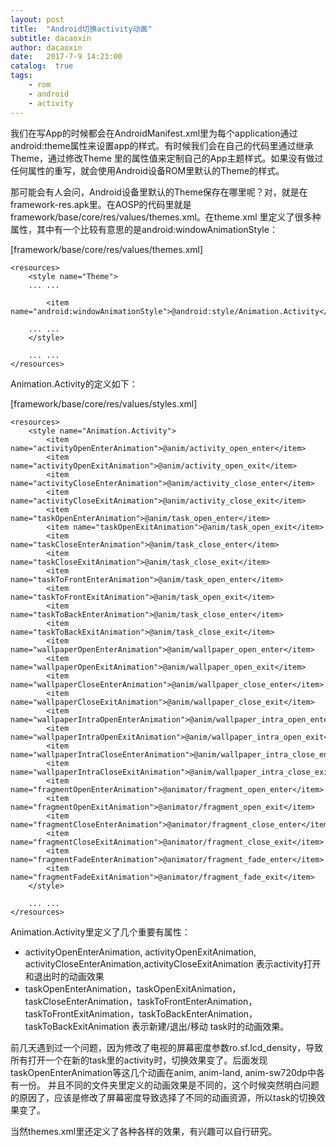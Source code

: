 ```yaml
---
layout: post
title:  "Android切换activity动画"
subtitle: dacaoxin
author: dacaoxin
date:   2017-7-9 14:23:00
catalog:  true
tags:
    - rom
    - android
    - activity
---
```


我们在写App的时候都会在AndroidManifest.xml里为每个application通过android:theme属性来设置app的样式。有时候我们会在自己的代码里通过继承Theme，通过修改Theme
里的属性值来定制自己的App主题样式。如果没有做过任何属性的重写，就会使用Android设备ROM里默认的Theme的样式。

那可能会有人会问，Android设备里默认的Theme保存在哪里呢？对，就是在framework-res.apk里。在AOSP的代码里就是framework/base/core/res/values/themes.xml。在theme.xml
里定义了很多种属性，其中有一个比较有意思的是android:windowAnimationStyle：


[framework/base/core/res/values/themes.xml]

	<resources>
		<style name="Theme">
		... ...
		
			<item name="android:windowAnimationStyle">@android:style/Animation.Activity</item>
		
		... ...
		</style>
		
		... ...
	</resources>
	
Animation.Activity的定义如下：


[framework/base/core/res/values/styles.xml]

	<resources>
		<style name="Animation.Activity">
			<item name="activityOpenEnterAnimation">@anim/activity_open_enter</item>
			<item name="activityOpenExitAnimation">@anim/activity_open_exit</item>
			<item name="activityCloseEnterAnimation">@anim/activity_close_enter</item>
			<item name="activityCloseExitAnimation">@anim/activity_close_exit</item>
			<item name="taskOpenEnterAnimation">@anim/task_open_enter</item>
			<item name="taskOpenExitAnimation">@anim/task_open_exit</item>
			<item name="taskCloseEnterAnimation">@anim/task_close_enter</item>
			<item name="taskCloseExitAnimation">@anim/task_close_exit</item>
			<item name="taskToFrontEnterAnimation">@anim/task_open_enter</item>
			<item name="taskToFrontExitAnimation">@anim/task_open_exit</item>
			<item name="taskToBackEnterAnimation">@anim/task_close_enter</item>
			<item name="taskToBackExitAnimation">@anim/task_close_exit</item>
			<item name="wallpaperOpenEnterAnimation">@anim/wallpaper_open_enter</item>
			<item name="wallpaperOpenExitAnimation">@anim/wallpaper_open_exit</item>
			<item name="wallpaperCloseEnterAnimation">@anim/wallpaper_close_enter</item>
			<item name="wallpaperCloseExitAnimation">@anim/wallpaper_close_exit</item>
			<item name="wallpaperIntraOpenEnterAnimation">@anim/wallpaper_intra_open_enter</item>
			<item name="wallpaperIntraOpenExitAnimation">@anim/wallpaper_intra_open_exit</item>
			<item name="wallpaperIntraCloseEnterAnimation">@anim/wallpaper_intra_close_enter</item>
			<item name="wallpaperIntraCloseExitAnimation">@anim/wallpaper_intra_close_exit</item>
			<item name="fragmentOpenEnterAnimation">@animator/fragment_open_enter</item>
			<item name="fragmentOpenExitAnimation">@animator/fragment_open_exit</item>
			<item name="fragmentCloseEnterAnimation">@animator/fragment_close_enter</item>
			<item name="fragmentCloseExitAnimation">@animator/fragment_close_exit</item>
			<item name="fragmentFadeEnterAnimation">@animator/fragment_fade_enter</item>
			<item name="fragmentFadeExitAnimation">@animator/fragment_fade_exit</item>
		</style>
		
		... ...
	</resources>
	
Animation.Activity里定义了几个重要有属性：

* activityOpenEnterAnimation, activityOpenExitAnimation, activityCloseEnterAnimation,activityCloseExitAnimation 表示activity打开和退出时的动画效果
* taskOpenEnterAnimation，taskOpenExitAnimation，taskCloseEnterAnimation，taskToFrontEnterAnimation，taskToFrontExitAnimation，taskToBackEnterAnimation，taskToBackExitAnimation
表示新建/退出/移动 task时的动画效果。

前几天遇到过一个问题，因为修改了电视的屏幕密度参数ro.sf.lcd_density，导致所有打开一个在新的task里的activity时，切换效果变了。后面发现taskOpenEnterAnimation等这几个动画在anim, anim-land, anim-sw720dp中各有一份。
并且不同的文件夹里定义的动画效果是不同的，这个时候突然明白问题的原因了，应该是修改了屏幕密度导致选择了不同的动画资源，所以task的切换效果变了。

当然themes.xml里还定义了各种各样的效果，有兴趣可以自行研究。